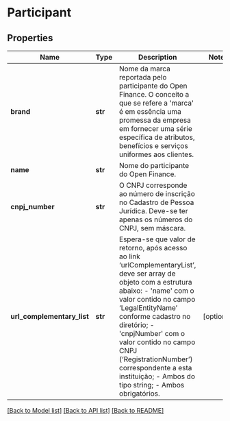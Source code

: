 # Participant

## Properties
Name | Type | Description | Notes
------------ | ------------- | ------------- | -------------
**brand** | **str** | Nome da marca reportada pelo participante do Open Finance. O conceito a que se refere a &#x27;marca&#x27; é em essência uma promessa da empresa em fornecer uma série específica de atributos, benefícios e serviços uniformes aos clientes. | 
**name** | **str** | Nome do participante do Open Finance. | 
**cnpj_number** | **str** | O CNPJ corresponde ao número de inscrição no Cadastro de Pessoa Jurídica. Deve-se ter apenas os números do CNPJ, sem máscara. | 
**url_complementary_list** | **str** | Espera-se que valor de retorno, após acesso ao link ‘urlComplementaryList’, deve ser array de objeto com a estrutura abaixo:  - &#x27;name&#x27; com o valor contido no campo ‘LegalEntityName’ conforme cadastro no diretório;  - &#x27;cnpjNumber&#x27; com o valor contido no campo CNPJ (‘RegistrationNumber’) correspondente a esta instituição;  - Ambos do tipo string;  - Ambos obrigatórios.   | [optional] 

[[Back to Model list]](../README.md#documentation-for-models) [[Back to API list]](../README.md#documentation-for-api-endpoints) [[Back to README]](../README.md)

